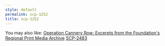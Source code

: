 ```yaml
---
style: default
permalink: scp-1252
title: scp-1252
---
```

You may also like:
[Operation Cannery Row: Excerpts from the Foundation's Regional Print Media Archive](http://scp-wiki.net/operation-cannery-row-excerpts-from-the-foundation)
[SCP-2483](http://scp-wiki.net/scp-2483)